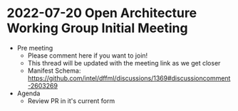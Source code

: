 # 2022-07-20 Open Architecture Working Group Initial Meeting

- Pre meeting
  - Please comment here if you want to join!
  - This thread will be updated with the meeting link as we get closer
  - Manifest Schema: https://github.com/intel/dffml/discussions/1369#discussioncomment-2603269
- Agenda
  - Review PR in it's current form